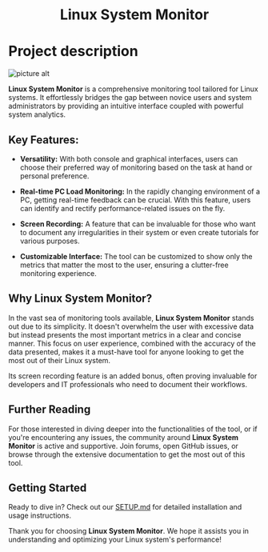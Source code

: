 <div align="center">

# Linux System Monitor #

</div>

# Project description

![picture alt](src/images/readme/321.png)

**Linux System Monitor** is a comprehensive monitoring tool tailored for Linux systems. It effortlessly bridges the gap between novice users and system administrators by providing an intuitive interface coupled with powerful system analytics. 

## Key Features:

- **Versatility:** With both console and graphical interfaces, users can choose their preferred way of monitoring based on the task at hand or personal preference.

- **Real-time PC Load Monitoring:** In the rapidly changing environment of a PC, getting real-time feedback can be crucial. With this feature, users can identify and rectify performance-related issues on the fly.

- **Screen Recording:** A feature that can be invaluable for those who want to document any irregularities in their system or even create tutorials for various purposes.

- **Customizable Interface:** The tool can be customized to show only the metrics that matter the most to the user, ensuring a clutter-free monitoring experience.


## Why Linux System Monitor?

In the vast sea of monitoring tools available, **Linux System Monitor** stands out due to its simplicity. It doesn't overwhelm the user with excessive data but instead presents the most important metrics in a clear and concise manner. This focus on user experience, combined with the accuracy of the data presented, makes it a must-have tool for anyone looking to get the most out of their Linux system.

Its screen recording feature is an added bonus, often proving invaluable for developers and IT professionals who need to document their workflows.

## Further Reading

For those interested in diving deeper into the functionalities of the tool, or if you're encountering any issues, the community around **Linux System Monitor** is active and supportive. Join forums, open GitHub issues, or browse through the extensive documentation to get the most out of this tool.

## Getting Started

Ready to dive in? Check out our [SETUP.md](SETUP.md) for detailed installation and usage instructions.

Thank you for choosing **Linux System Monitor**. We hope it assists you in understanding and optimizing your Linux system's performance!


